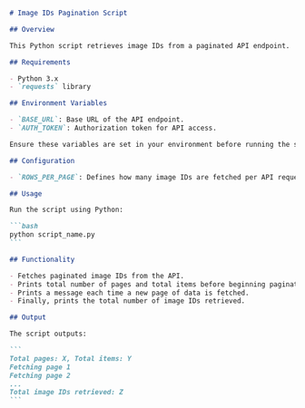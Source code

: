 ````markdown
# Image IDs Pagination Script

## Overview

This Python script retrieves image IDs from a paginated API endpoint.

## Requirements

- Python 3.x
- `requests` library

## Environment Variables

- `BASE_URL`: Base URL of the API endpoint.
- `AUTH_TOKEN`: Authorization token for API access.

Ensure these variables are set in your environment before running the script.

## Configuration

- `ROWS_PER_PAGE`: Defines how many image IDs are fetched per API request. Adjust as needed (default is `1000`).

## Usage

Run the script using Python:

```bash
python script_name.py
```

## Functionality

- Fetches paginated image IDs from the API.
- Prints total number of pages and total items before beginning pagination.
- Prints a message each time a new page of data is fetched.
- Finally, prints the total number of image IDs retrieved.

## Output

The script outputs:

```
Total pages: X, Total items: Y
Fetching page 1
Fetching page 2
...
Total image IDs retrieved: Z
```